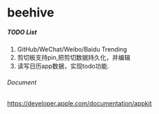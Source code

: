 # beehive


##### TODO List
1. GitHub/WeChat/Weibo/Baidu Trending
2. 剪切板支持pin,把剪切数据持久化，并编辑
3. 读写日历app数据，实现todo功能.



###### Document
https://developer.apple.com/documentation/appkit